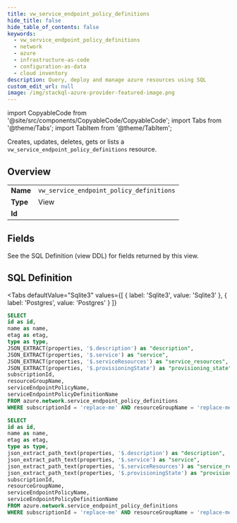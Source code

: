 ```yaml
--- 
title: vw_service_endpoint_policy_definitions
hide_title: false
hide_table_of_contents: false
keywords:
  - vw_service_endpoint_policy_definitions
  - network
  - azure
  - infrastructure-as-code
  - configuration-as-data
  - cloud inventory
description: Query, deploy and manage azure resources using SQL
custom_edit_url: null
image: /img/stackql-azure-provider-featured-image.png
---
```


import CopyableCode from '@site/src/components/CopyableCode/CopyableCode';
import Tabs from '@theme/Tabs';
import TabItem from '@theme/TabItem';

Creates, updates, deletes, gets or lists a <code>vw_service_endpoint_policy_definitions</code> resource.

## Overview
<table><tbody>
<tr><td><b>Name</b></td><td><code>vw_service_endpoint_policy_definitions</code></td></tr>
<tr><td><b>Type</b></td><td>View</td></tr>
<tr><td><b>Id</b></td><td><CopyableCode code="azure.network.vw_service_endpoint_policy_definitions" /></td></tr>
</tbody></table>

## Fields

See the SQL Definition (view DDL) for fields returned by this view.

## SQL Definition

<Tabs
defaultValue="Sqlite3"
values={[
{ label: 'Sqlite3', value: 'Sqlite3' },
{ label: 'Postgres', value: 'Postgres' }
]}
>
<TabItem value="Sqlite3">

```sql
SELECT
id as id,
name as name,
etag as etag,
type as type,
JSON_EXTRACT(properties, '$.description') as "description",
JSON_EXTRACT(properties, '$.service') as "service",
JSON_EXTRACT(properties, '$.serviceResources') as "service_resources",
JSON_EXTRACT(properties, '$.provisioningState') as "provisioning_state",
subscriptionId,
resourceGroupName,
serviceEndpointPolicyName,
serviceEndpointPolicyDefinitionName
FROM azure.network.service_endpoint_policy_definitions
WHERE subscriptionId = 'replace-me' AND resourceGroupName = 'replace-me' AND serviceEndpointPolicyName = 'replace-me';
```

</TabItem>
<TabItem value="Postgres">

```sql
SELECT
id as id,
name as name,
etag as etag,
type as type,
json_extract_path_text(properties, '$.description') as "description",
json_extract_path_text(properties, '$.service') as "service",
json_extract_path_text(properties, '$.serviceResources') as "service_resources",
json_extract_path_text(properties, '$.provisioningState') as "provisioning_state",
subscriptionId,
resourceGroupName,
serviceEndpointPolicyName,
serviceEndpointPolicyDefinitionName
FROM azure.network.service_endpoint_policy_definitions
WHERE subscriptionId = 'replace-me' AND resourceGroupName = 'replace-me' AND serviceEndpointPolicyName = 'replace-me';
```

</TabItem>
</Tabs>
